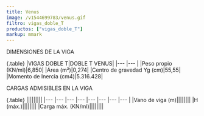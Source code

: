 ```yaml
---
title: Venus
image: /v1544699783/venus.gif
filtro: vigas_doble_T
productos: ["vigas_doble_T"]
markup: mmark
---
```


DIMENSIONES DE LA VIGA

{.table}
|VIGAS DOBLE T|DOBLE T VENUS|
|--- |--- |
|Peso propio (KN/ml)|6,850|
|Área (m²)|0,274|
|Centro de gravedad Yg (cm)|55,55|
|Momento de Inercia (cm4)|5.316.428|




CARGAS ADMISIBLES EN LA VIGA

{.table}
|||||||||
|--- |--- |--- |--- |--- |--- |--- |--- |
|Vano de viga (m)||||||||
|H (máx.)||||||||
|Carga máx. (KN/ml)||||||||
